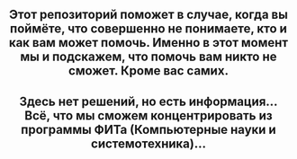 <div id="header" align="center">
  <h2>
    Этот репозиторий поможет в случае, когда вы поймёте, что совершенно не понимаете, кто и как вам может помочь. Именно в этот момент мы и подскажем, что помочь вам никто не сможет. Кроме вас самих.
  </h2>
  <h2>
    Здесь нет решений, но есть информация... Всё, что мы сможем концентрировать из программы ФИТа (Компьютерные науки и системотехника)... 
  </h2>
</div>
